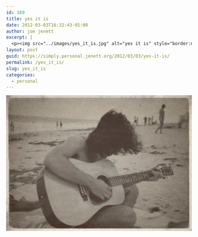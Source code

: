 ```yaml
---
id: 169
title: yes it is
date: 2012-03-03T16:32:43-05:00
author: joe jenett
excerpt: |
  <p><img src="../images/yes_it_is.jpg" alt="yes it is" style="border:none;"></p>
layout: post
guid: https://simply.personal.jenett.org/2012/03/03/yes-it-is/
permalink: /yes_it_is/
slug: yes_it_is
categories:
  - personal
---
```

<img src="../images/yes_it_is.jpg" alt="yes it is" style="border:none;">